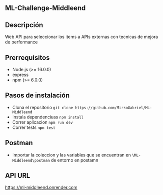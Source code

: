 ## ML-Challenge-Middleend

## Descripción
Web API para seleccionar los items a APIs externas con tecnicas de mejora de performance

## Prerrequisitos
- Node.js (>= 16.0.0)
- express
- npm (>= 6.0.0)

## Pasos de instalación
- Clona el repositorio `git clone https://github.com/MirkoGabriel/ML-Middleend` 
- Instala dependenciuas `npm install`
- Correr aplicacion `npm run dev`
- Correr tests `npm test`

## Postman
- Importar la coleccion y las variables que se encuentran en `\ML-Middleend\postman` de entorno en postamn

## API URL
https://ml-middleend.onrender.com